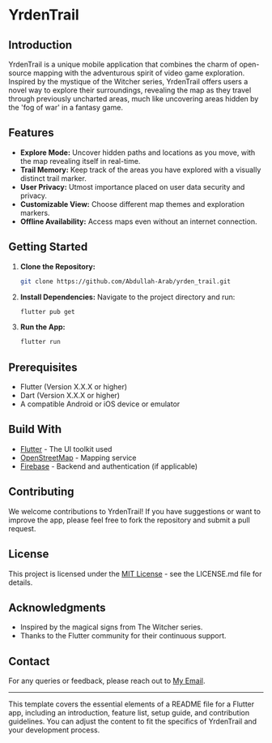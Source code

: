 # YrdenTrail

## Introduction
YrdenTrail is a unique mobile application that combines the charm of open-source mapping with the adventurous spirit of video game exploration. Inspired by the mystique of the Witcher series, YrdenTrail offers users a novel way to explore their surroundings, revealing the map as they travel through previously uncharted areas, much like uncovering areas hidden by the 'fog of war' in a fantasy game.

## Features
- **Explore Mode:** Uncover hidden paths and locations as you move, with the map revealing itself in real-time.
- **Trail Memory:** Keep track of the areas you have explored with a visually distinct trail marker.
- **User Privacy:** Utmost importance placed on user data security and privacy.
- **Customizable View:** Choose different map themes and exploration markers.
- **Offline Availability:** Access maps even without an internet connection.

## Getting Started
1. **Clone the Repository:**
   ```sh
   git clone https://github.com/Abdullah-Arab/yrden_trail.git
   ```
2. **Install Dependencies:**
   Navigate to the project directory and run:
   ```sh
   flutter pub get
   ```
3. **Run the App:**
   ```sh
   flutter run
   ```

## Prerequisites
- Flutter (Version X.X.X or higher)
- Dart (Version X.X.X or higher)
- A compatible Android or iOS device or emulator

## Build With
- [Flutter](https://flutter.dev) - The UI toolkit used
- [OpenStreetMap](https://www.openstreetmap.org/) - Mapping service
- [Firebase](https://firebase.google.com/) - Backend and authentication (if applicable)

## Contributing
We welcome contributions to YrdenTrail! If you have suggestions or want to improve the app, please feel free to fork the repository and submit a pull request.

## License
This project is licensed under the [MIT License](LICENSE.md) - see the LICENSE.md file for details.

## Acknowledgments
- Inspired by the magical signs from The Witcher series.
- Thanks to the Flutter community for their continuous support.

## Contact
For any queries or feedback, please reach out to [My Email](mailto:abdo.arab2014@gmail.com).

---

This template covers the essential elements of a README file for a Flutter app, including an introduction, feature list, setup guide, and contribution guidelines. You can adjust the content to fit the specifics of YrdenTrail and your development process.